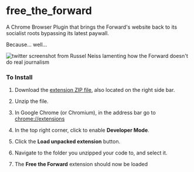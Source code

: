 # free_the_forward
A Chrome Browser Plugin that brings the Forward's website back to its socialist roots bypassing its latest paywall. 

Because... well...

![twitter screenshot from Russel Neiss lamenting how the Forward doesn't do real journalism](https://i.imgur.com/pLF1FJl.png)

### To Install

 1. Download the [extension ZIP file](https://github.com/rneiss/free_the_forward/archive/master.zip), also located on the right side bar.

 2. Unzip the file.

 3. In Google Chrome (or Chromium), in the address bar go to [chrome://extensions](chrome://extensions)

 4. In the top right corner, click to enable **Developer Mode**.

 5. Click the **Load unpacked extension** button.

 6. Navigate to the folder you unzipped your code to, and select it.

 7. The **Free the Forward** extension should now be loaded

